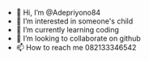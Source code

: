 - 👋 Hi, I’m @Adepriyono84
- 👀 I’m interested in someone's child
- 🌱 I’m currently learning coding
- 💞️ I’m looking to collaborate on github
- 📫 How to reach me 082133346542

<!---
Adepriyono84/Adepriyono84 is a ✨ special ✨ repository because its `README.md` (this file) appears on your GitHub profile.
You can click the Preview link to take a look at your changes.
--->
